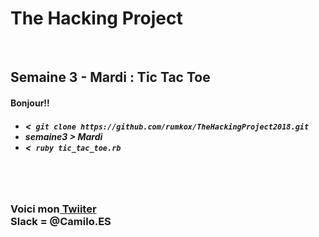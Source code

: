 <h1>The Hacking Project</h1>
<br/>
<h2>Semaine 3 - Mardi : Tic Tac Toe</h2>
<h4>Bonjour!!</h4>
<h5><ul>
	<li><<code> git clone https://github.com/rumkox/TheHackingProject2018.git</code></li>
	<li>semaine3 > Mardi</li>
	<li><<code> ruby tic_tac_toe.rb</code></li>
</ul></h5>
<br/>
<br/>
<h3>Voici mon<a href="https://twitter.com/Camilo42Es?lang=fr"> Twiiter</a><br/>
Slack = @Camilo.ES <br/></h3>
